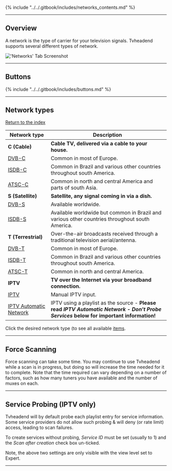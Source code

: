{% include "../../.gitbook/includes/networks_contents.md" %}

---

## Overview

A network is the type of carrier for your television signals. Tvheadend
supports several different types of network.

!['Networks' Tab Screenshot](static/img/doc/dvbinputs/dvbinput_networks.png)

---

## Buttons

{% include "../../.gitbook/includes/buttons.md" %}

---

## Network types

[Return to the index](class/mpegts_network)

Network type                                        | Description
----------------------------------------------------|-------------------
**C (Cable)**                                       | **Cable TV, delivered via a cable to your house.**
[DVB-C](class/dvb_network_dvbc)                     | Common in most of Europe.
[ISDB-C](class/dvb_network_isdb_c)                  | Common in Brazil and various other countries throughout south America.
[ATSC-C](class/dvb_network_atsc_c)                  | Common in north and central America and parts of south Asia.
**S (Satellite)**                                   | **Satellite, any signal coming in via a dish.**
[DVB-S](class/dvb_network_dvbs)                     | Available worldwide.
[ISDB-S](class/dvb_network_isdb_s)                  | Available worldwide but common in Brazil and various other countries throughout south America.
**T (Terrestrial)**                                 | Over-the-air broadcasts received through a traditional television aerial/antenna.
[DVB-T](class/dvb_network_dvbt)                     | Common in most of Europe.
[ISDB-T](class/dvb_network_isdb_t)                  | Common in Brazil and various other countries throughout south America.
[ATSC-T](class/dvb_network_atsc_t)                  | Common in north and central America.
**IPTV**                                            | **TV over the Internet via your broadband connection.**
[IPTV](class/iptv_network)                          | Manual IPTV input.
[IPTV Automatic Network](class/iptv_auto_network)   | IPTV using a playlist as the source - **Please read *IPTV Automatic Network - Don't Probe Services* below for important information!**  
  
Click the desired network type (to see all available [items](#items).

---

## Force Scanning

Force scanning can take some time. You may continue to use Tvheadend 
while a scan is in progress, but doing so will increase the time needed 
for it to complete. Note that the time required can vary depending on a 
number of factors, such as how many tuners you have available and the 
number of muxes on each.

---

## Service Probing (IPTV only)

Tvheadend will by default probe each playlist entry for service information. 
Some service providers do not allow such probing & will deny (or rate 
limit) access, leading to scan failures. 

To create services without probing, *Service ID* must be set 
(usually to 1) and the *Scan after creation* check box un-ticked. 

Note, the above two settings are only visible with the view level set to 
Expert.

---
